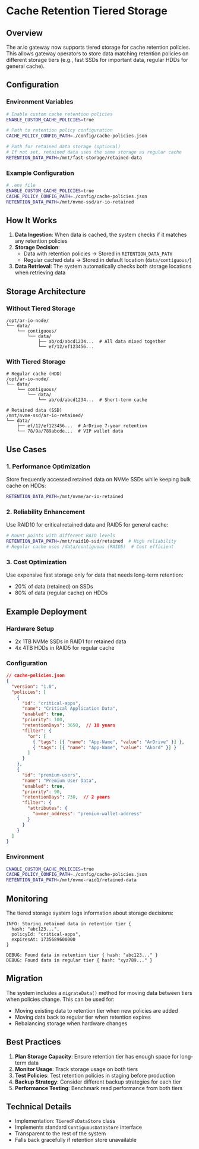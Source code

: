 # Cache Retention Tiered Storage

## Overview

The ar.io gateway now supports tiered storage for cache retention policies. This allows gateway operators to store data matching retention policies on different storage tiers (e.g., fast SSDs for important data, regular HDDs for general cache).

## Configuration

### Environment Variables

```bash
# Enable custom cache retention policies
ENABLE_CUSTOM_CACHE_POLICIES=true

# Path to retention policy configuration
CACHE_POLICY_CONFIG_PATH=./config/cache-policies.json

# Path for retained data storage (optional)
# If not set, retained data uses the same storage as regular cache
RETENTION_DATA_PATH=/mnt/fast-storage/retained-data
```

### Example Configuration

```bash
# .env file
ENABLE_CUSTOM_CACHE_POLICIES=true
CACHE_POLICY_CONFIG_PATH=./config/cache-policies.json
RETENTION_DATA_PATH=/mnt/nvme-ssd/ar-io-retained
```

## How It Works

1. **Data Ingestion**: When data is cached, the system checks if it matches any retention policies
2. **Storage Decision**: 
   - Data with retention policies → Stored in `RETENTION_DATA_PATH`
   - Regular cached data → Stored in default location (`data/contiguous/`)
3. **Data Retrieval**: The system automatically checks both storage locations when retrieving data

## Storage Architecture

### Without Tiered Storage
```
/opt/ar-io-node/
└── data/
    └── contiguous/
        └── data/
            ├── ab/cd/abcd1234...  # All data mixed together
            └── ef/12/ef123456...
```

### With Tiered Storage
```
# Regular cache (HDD)
/opt/ar-io-node/
└── data/
    └── contiguous/
        └── data/
            └── ab/cd/abcd1234...  # Short-term cache

# Retained data (SSD)
/mnt/nvme-ssd/ar-io-retained/
└── data/
    ├── ef/12/ef123456...  # ArDrive 7-year retention
    └── 78/9a/789abcde...  # VIP wallet data
```

## Use Cases

### 1. Performance Optimization
Store frequently accessed retained data on NVMe SSDs while keeping bulk cache on HDDs:
```bash
RETENTION_DATA_PATH=/mnt/nvme/ar-io-retained
```

### 2. Reliability Enhancement
Use RAID10 for critical retained data and RAID5 for general cache:
```bash
# Mount points with different RAID levels
RETENTION_DATA_PATH=/mnt/raid10-ssd/retained  # High reliability
# Regular cache uses /data/contiguous (RAID5)  # Cost efficient
```

### 3. Cost Optimization
Use expensive fast storage only for data that needs long-term retention:
- 20% of data (retained) on SSDs
- 80% of data (regular cache) on HDDs

## Example Deployment

### Hardware Setup
- 2x 1TB NVMe SSDs in RAID1 for retained data
- 4x 4TB HDDs in RAID5 for regular cache

### Configuration
```json
// cache-policies.json
{
  "version": "1.0",
  "policies": [
    {
      "id": "critical-apps",
      "name": "Critical Application Data",
      "enabled": true,
      "priority": 100,
      "retentionDays": 3650,  // 10 years
      "filter": {
        "or": [
          { "tags": [{ "name": "App-Name", "value": "ArDrive" }] },
          { "tags": [{ "name": "App-Name", "value": "Akord" }] }
        ]
      }
    },
    {
      "id": "premium-users",
      "name": "Premium User Data",
      "enabled": true,
      "priority": 90,
      "retentionDays": 730,  // 2 years
      "filter": {
        "attributes": {
          "owner_address": "premium-wallet-address"
        }
      }
    }
  ]
}
```

### Environment
```bash
ENABLE_CUSTOM_CACHE_POLICIES=true
CACHE_POLICY_CONFIG_PATH=./config/cache-policies.json
RETENTION_DATA_PATH=/mnt/nvme-raid1/retained-data
```

## Monitoring

The tiered storage system logs information about storage decisions:

```
INFO: Storing retained data in retention tier {
  hash: "abc123...",
  policyId: "critical-apps",
  expiresAt: 1735689600000
}

DEBUG: Found data in retention tier { hash: "abc123..." }
DEBUG: Found data in regular tier { hash: "xyz789..." }
```

## Migration

The system includes a `migrateData()` method for moving data between tiers when policies change. This can be used for:
- Moving existing data to retention tier when new policies are added
- Moving data back to regular tier when retention expires
- Rebalancing storage when hardware changes

## Best Practices

1. **Plan Storage Capacity**: Ensure retention tier has enough space for long-term data
2. **Monitor Usage**: Track storage usage on both tiers
3. **Test Policies**: Test retention policies in staging before production
4. **Backup Strategy**: Consider different backup strategies for each tier
5. **Performance Testing**: Benchmark read performance from both tiers

## Technical Details

- Implementation: `TieredFsDataStore` class
- Implements standard `ContiguousDataStore` interface
- Transparent to the rest of the system
- Falls back gracefully if retention store unavailable